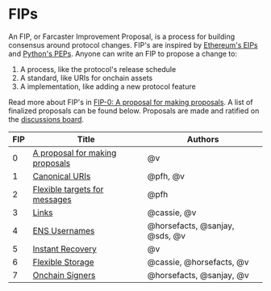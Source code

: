 # FIPs

An FIP, or Farcaster Improvement Proposal, is a process for building consensus around protocol changes. FIP's are inspired by [Ethereum's EIPs](https://eips.ethereum.org/EIPS/eip-1) and [Python's PEPs](https://peps.python.org/pep-0001/). Anyone can write an FIP to propose a change to: 

1. A process, like the protocol's release schedule
2. A standard, like URIs for onchain assets
3. A implementation, like adding a new protocol feature 

Read more about FIP's in [FIP-0: A proposal for making proposals](https://github.com/farcasterxyz/protocol/discussions/82). A list of finalized proposals can be found below. Proposals are made and ratified on the [discussions board](https://github.com/farcasterxyz/protocol/discussions/categories/fip-stage-4-finalized).


| FIP | Title                                                                                      | Authors                        |
|-----|--------------------------------------------------------------------------------------------|--------------------------------|
| 0   | [A proposal for making proposals](https://github.com/farcasterxyz/protocol/discussions/82) | @v                             |
| 1   | [Canonical URIs](https://github.com/farcasterxyz/protocol/discussions/72)                  | @pfh, @v                       |
| 2   | [Flexible targets for messages](https://github.com/farcasterxyz/protocol/discussions/71)   | @pfh                           |
| 3   | [Links](https://github.com/farcasterxyz/protocol/discussions/85)                           | @cassie, @v                    |
| 4   | [ENS Usernames](https://github.com/farcasterxyz/protocol/discussions/90)                   | @horsefacts, @sanjay, @sds, @v |
| 5   | [Instant Recovery](https://github.com/farcasterxyz/protocol/discussions/100)               | @v                             |
| 6   | [Flexible Storage](https://github.com/farcasterxyz/protocol/discussions/98)                | @cassie, @horsefacts, @v       |
| 7   | [Onchain Signers](https://github.com/farcasterxyz/protocol/discussions/103)                | @horsefacts, @sanjay, @v       |


